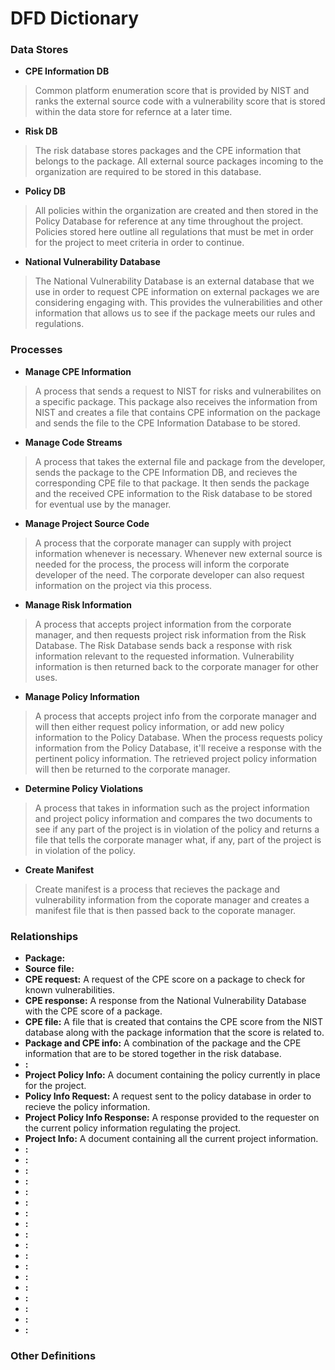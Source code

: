 # DFD Dictionary

### Data Stores

* __CPE Information DB__
> Common platform enumeration score that is provided by NIST and ranks the external source code with a vulnerability score that is stored within the data store for refernce at a later time.

* __Risk DB__
> The risk database stores packages and the CPE information that belongs to the package. All external source packages incoming to the organization are required to be stored in this database.

* __Policy DB__
> All policies within the organization are created and then stored in the Policy Database for reference at any time throughout the project. Policies stored here outline all regulations that must be met in order for the project to meet criteria in order to continue.

* __National Vulnerability Database__
> The National Vulnerability Database is an external database that we use in order to request CPE information on external packages we are considering engaging with. This provides the vulnerabilities and other information that allows us to see if the package meets our rules and regulations.

### Processes

* __Manage CPE Information__
> A process that sends a request to NIST for risks and vulnerabilites on a specific package. This package also receives the information from NIST and creates a file that contains CPE information on the package and sends the file to the CPE Information Database to be stored.

* __Manage Code Streams__
> A process that takes the external file and package from the developer, sends the package to the CPE Information DB, and recieves the corresponding CPE file to that package. It then sends the package and the received CPE information to the Risk database to be stored for eventual use by the manager.

* __Manage Project Source Code__
> A process that the corporate manager can supply with project information whenever is necessary. Whenever new external source is needed for the process, the process will inform the corporate developer of the need. The corporate developer can also request information on the project via this process.

* __Manage Risk Information__
> A process that accepts project information from the corporate manager, and then requests project risk information from the Risk Database. The Risk Database sends back a response with risk information relevant to the requested information. Vulnerability information is then returned back to the corporate manager for other uses. 

* __Manage Policy Information__
> A process that accepts project info from the corporate manager and will then either request policy information, or add new policy information to the Policy Database. When the process requests policy information from the Policy Database, it'll receive a response with the pertinent policy information. The retrieved project policy information will then be returned to the corporate manager.

* __Determine Policy Violations__
> A process that takes in information such as the project information and project policy information and compares the two documents to see if any part of the project is in violation of the policy and returns a file that tells the corporate manager what, if any, part of the project is in violation of the policy.

* __Create Manifest__
>Create manifest is a process that recieves the package and vulnerability information from the coporate manager and creates a manifest file that is then passed back to the coporate manager.

### Relationships

* __Package:__
* __Source file:__
* __CPE request:__
A request of the CPE score on a package to check for known vulnerabilities.
* __CPE response:__
A response from the National Vulnerability Database with the CPE score of a package.
* __CPE file:__
A file that is created that contains the CPE score from the NIST database along with the package information that the score is related to.
* __Package and CPE info:__
A combination of the package and the CPE information that are to be stored together in the risk database.
* __:__
* __Project Policy Info:__
A document containing the policy currently in place for the project.
* __Policy Info Request:__
A request sent to the policy database in order to recieve the policy information.
* __Project Policy Info Response:__
A response provided to the requester on the current policy information regulating the project.
* __Project Info:__
A document containing all the current project information.
* __:__
* __:__
* __:__
* __:__
* __:__
* __:__
* __:__
* __:__
* __:__
* __:__
* __:__
* __:__
* __:__
* __:__
* __:__
* __:__
* __:__
* __:__


### Other Definitions

